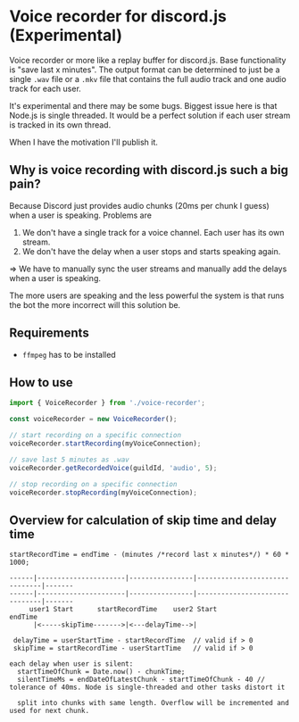 # Voice recorder for discord.js (Experimental)
Voice recorder or more like a replay buffer for discord.js. Base functionality is "save last x minutes".
The output format can be determined to just be a single `.wav` file or a `.mkv` file that contains the full audio track and one audio track for each user. 

It's experimental and there may be some bugs.
Biggest issue here is that Node.js is single threaded. It would be a perfect solution if each user stream is tracked in its own thread.

When I have the motivation I'll publish it. 

## Why is voice recording with discord.js such a big pain?
Because Discord just provides audio chunks (20ms per chunk I guess) when a user is speaking.
Problems are
1. We don't have a single track for a voice channel. Each user has its own stream.
2. We don't have the delay when a user stops and starts speaking again.

=> We have to manually sync the user streams and manually add the delays when a user is speaking.

The more users are speaking and the less powerful the system is that runs the bot the more incorrect will this solution be.

## Requirements
- `ffmpeg` has to be installed

## How to use

```ts
import { VoiceRecorder } from './voice-recorder';

const voiceRecorder = new VoiceRecorder();

// start recording on a specific connection
voiceRecorder.startRecording(myVoiceConnection);

// save last 5 minutes as .wav
voiceRecorder.getRecordedVoice(guildId, 'audio', 5);

// stop recording on a specific connection
voiceRecorder.stopRecording(myVoiceConnection);
```


## Overview for calculation of skip time and delay time
```
startRecordTime = endTime - (minutes /*record last x minutes*/) * 60 * 1000;

------|----------------------|----------------|-------------------------------|-------
------|----------------------|----------------|-------------------------------|-------
     user1 Start      startRecordTime    user2 Start                        endTime
      |<-----skipTime------->|<---delayTime-->|

 delayTime = userStartTime - startRecordTime  // valid if > 0
 skipTime = startRecordTime - userStartTime   // valid if > 0

each delay when user is silent:
  startTimeOfChunk = Date.now() - chunkTime;
  silentTimeMs = endDateOfLatestChunk - startTimeOfChunk - 40 // tolerance of 40ms. Node is single-threaded and other tasks distort it
  
  split into chunks with same length. Overflow will be incremented and used for next chunk.
```

